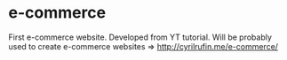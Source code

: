 # e-commerce
 First e-commerce website. Developed from YT tutorial. Will be probably used to create e-commerce websites
 => http://cyrilrufin.me/e-commerce/
